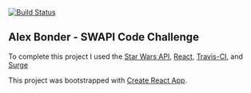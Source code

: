 [![Build Status](https://travis-ci.org/lexbonder/swapi.svg?branch=master)](https://travis-ci.org/lexbonder/swapi)

## Alex Bonder - SWAPI Code Challenge

To complete this project I used the [Star Wars API](https://swapi.co/), [React](https://reactjs.org/), [Travis-CI](https://travis-ci.org/), and [Surge](https://surge.sh/)

This project was bootstrapped with [Create React App](https://github.com/facebookincubator/create-react-app).
